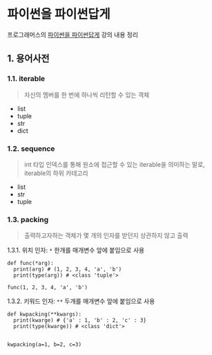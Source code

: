 # 파이썬을 파이썬답게
프로그래머스의 [파이썬을 파이썬답게](https://programmers.co.kr/learn/courses/4008) 강의 내용 정리

## 1. 용어사전
### 1.1. iterable
> 자신의 멤버를 한 번에 하나씩 리턴할 수 있는 객체
* list
* tuple
* str
* dict

### 1.2. sequence
> int 타입 인덱스를 통해 원소에 접근할 수 있는 iterable을 의미하는 말로, iterable의 하위 카테고리
* list
* str
* tuple

### 1.3. packing
> 출력하고자하는 객체가 몇 개의 인자를 받던지 상관하지 않고 출력

1.3.1. 위치 인자: ```*``` 한개를 매개변수 앞에 붙임으로 사용
```
def func(*arg):
  print(arg) # (1, 2, 3, 4, 'a', 'b')
  print(type(arg)) # <class 'tuple'>
  
func(1, 2, 3, 4, 'a', 'b')

```

1.3.2. 키워드 인자: ```**``` 두개를 매개변수 앞에 붙임으로 사용
```
def kwpacking(**kwargs):
  print(kwarge) # {'a' : 1, 'b' : 2, 'c' : 3}
  print(type(kwarge)) # <class 'dict'>
  
 
kwpacking(a=1, b=2, c=3)
```
